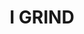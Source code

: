 ---
ee_id: '4450'
site: '1'
type: '2'
long_id: 2018-045 I GRIND
url: 2018-045-i-grind
title: I GRIND
year: '2018'
medium: Laserjet on 711 take-out bag
commission:
dims: 33 x 20 cm
pitch:
ps:
live_url:
related:
youtube:
imgs: flagship-2017-062-db-jih--7Vtk.jpg
subheading:
display_year: '2018'
download:
add_credit:
add_credits:
related_code:
layout: things-i-made
---